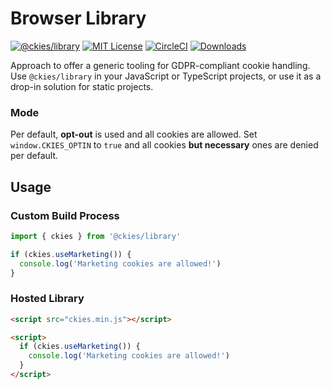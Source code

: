 # Browser Library

[![@ckies/library](https://img.shields.io/npm/v/@ckies/library.svg)](https://npmjs.com/package/@ckies/library)
[![MIT License](https://img.shields.io/github/license/ckies/library.svg)](https://github.com/ckies/library/blob/master/LICENSE.md)
[![CircleCI](https://img.shields.io/circleci/project/github/ckies/library.svg)](http://circleci.com/gh/ckies/library)
[![Downloads](https://img.shields.io/npm/dt/@ckies/library.svg)](https://npmjs.com/package/@ckies/library)


Approach to offer a generic tooling for GDPR-compliant cookie handling. Use `@ckies/library` in your JavaScript or TypeScript projects, or use it as a drop-in solution for static projects.

### Mode

Per default, **opt-out** is used and all cookies are allowed. Set `window.CKIES_OPTIN` to `true` and all cookies **but necessary** ones are denied per default. 

## Usage

### Custom Build Process

```javascript
import { ckies } from '@ckies/library'

if (ckies.useMarketing()) {
  console.log('Marketing cookies are allowed!')
}
```

### Hosted Library

```html
<script src="ckies.min.js"></script>

<script>
  if (ckies.useMarketing()) {
    console.log('Marketing cookies are allowed!')
  }
</script>
```
